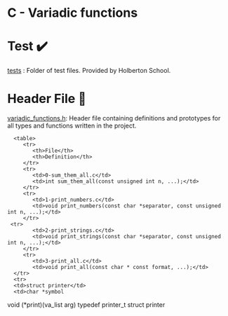 # C - Variadic functions
# Test ✔️
<a href ="tests">tests</a> : Folder of test files. Provided by Holberton School.
# Header File 📁
<a href ="variadic_function.h"> variadic_functions.h</a>: Header file containing definitions and prototypes for all types and functions written in the project.

      <table>
         <tr>
            <th>File</th>
            <th>Definition</th>
         </tr>
         <tr>
            <td>0-sum_them_all.c</td>
            <td>int sum_them_all(const unsigned int n, ...);</td>
         </tr>
         <tr>
            <td>1-print_numbers.c</td>
            <td>void print_numbers(const char *separator, const unsigned int n, ...);</td>
         </tr>
	 <tr>
            <td>2-print_strings.c</td>
            <td>void print_strings(const char *separator, const unsigned int n, ...);</td>
         </tr>
         <tr>
            <td>3-print_all.c</td>
            <td>void print_all(const char * const format, ...);</td>
	  </tr>
	  <tr>
	  <td>struct printer</td>
	  <td>char *symbol
void (*print)(va_list arg)</td>
          </tr>
	  <tr>
	  <td>typedef printer_t</td>
	  <td>struct printer</td>
         </tr>
     </table>
